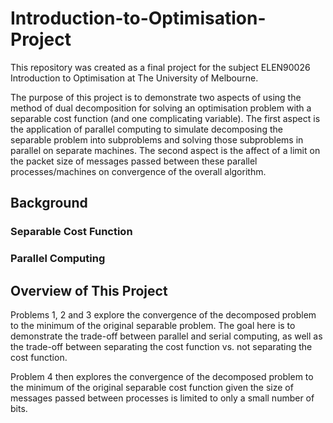 # Introduction-to-Optimisation-Project

This repository was created as a final project for the subject ELEN90026 Introduction to Optimisation at The University of Melbourne.

The purpose of this project is to demonstrate two aspects of using the method of dual decomposition for solving an optimisation problem with a separable cost function (and one complicating variable). The first aspect is the application of parallel computing to simulate decomposing the separable problem into subproblems and solving those subproblems in parallel on separate machines. The second aspect is the affect of a limit on the packet size of messages passed between these parallel processes/machines on convergence of the overall algorithm.

## Background

### Separable Cost Function

### Parallel Computing




## Overview of This Project

Problems 1, 2 and 3 explore the convergence of the decomposed problem to the minimum of the original separable problem. The goal here is to demonstrate the trade-off between parallel and serial computing, as well as the trade-off between separating the cost function vs. not separating the cost function.

Problem 4 then explores the convergence of the decomposed problem to the minimum of the original separable cost function given the size of messages passed between processes is limited to only a small number of bits.



